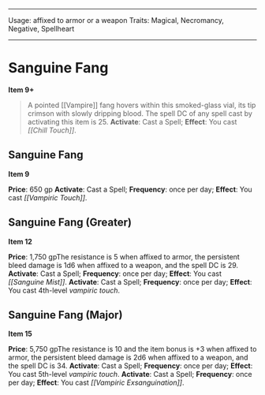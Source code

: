 
---
Usage: affixed to armor or a weapon
Traits: Magical, Necromancy, Negative, Spellheart

---

# Sanguine Fang

**Item 9+**

> A pointed [[Vampire]] fang hovers within this smoked-glass vial, its tip crimson with slowly dripping blood. The spell DC of any spell cast by activating this item is 25.
**Activate**: Cast a Spell;
**Effect**: You cast *[[Chill Touch]]*.

## Sanguine Fang

**Item 9**

**Price**: 650 gp
**Activate**: Cast a Spell;
**Frequency**: once per day;
**Effect**: You cast *[[Vampiric Touch]]*.

## Sanguine Fang (Greater)

**Item 12**

**Price**: 1,750 gpThe resistance is 5 when affixed to armor, the persistent bleed damage is 1d6 when affixed to a weapon, and the spell DC is 29.
**Activate**: Cast a Spell;
**Frequency**: once per day;
**Effect**: You cast *[[Sanguine Mist]]*.
**Activate**: Cast a Spell;
**Frequency**: once per day;
**Effect**: You cast 4th-level *vampiric touch*.

## Sanguine Fang (Major)

**Item 15**

**Price**: 5,750 gpThe resistance is 10 and the item bonus is +3 when affixed to armor, the persistent bleed damage is 2d6 when affixed to a weapon, and the spell DC is 34.
**Activate**: Cast a Spell;
**Frequency**: once per day;
**Effect**: You cast 5th-level *vampiric touch*.
**Activate**: Cast a Spell;
**Frequency**: once per day;
**Effect**: You cast *[[Vampiric Exsanguination]]*.
